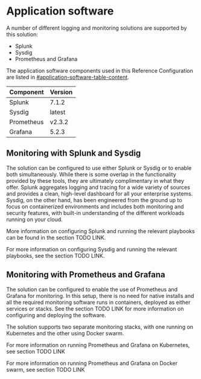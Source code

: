 # Application software

A number of different logging and monitoring solutions are supported by this solution:

-   Splunk
-   Sysdig
-   Prometheus and Grafana

The application software components used in this Reference Configuration are listed in [\#application-software-table-content](#application-software-table-content).

|Component|Version|
|:--------|:------|
|Splunk|7.1.2|
|Sysdig|latest|
|Prometheus|v2.3.2|
|Grafana|5.2.3|

## Monitoring with Splunk and Sysdig

The solution can be configured to use either Splunk or Sysdig or to enable both simultaneously. While there is some overlap in the functionality provided by these tools, they are ultimately complimentary in what they offer. Splunk aggregates logging and tracing for a wide variety of sources and provides a clean, high-level dashboard for all your enterprise systems. Sysdig, on the other hand, has been engineered from the ground up to focus on containerized environments and includes both monitoring and security features, with built-in understanding of the different workloads running on your cloud.

More information on configuring Splunk and running the relevant playbooks can be found in the section TODO LINK.

For more information on configuring Sysdig and running the relevant playbooks, see the section TODO LINK.

## Monitoring with Prometheus and Grafana

The solution can be configured to enable the use of Prometheus and Grafana for monitoring. In this setup, there is no need for native installs and all the required monitoring software runs in containers, deployed as either services or stacks. See the section TODO LINK for more information on configuring and deploying the software.

The solution supports two separate monitoring stacks, with one running on Kubernetes and the other using Docker swarm.

For more information on running Prometheus and Grafana on Kubernetes, see section TODO LINK

For more information on running Prometheus and Grafana on Docker swarm, see section TODO LINK

